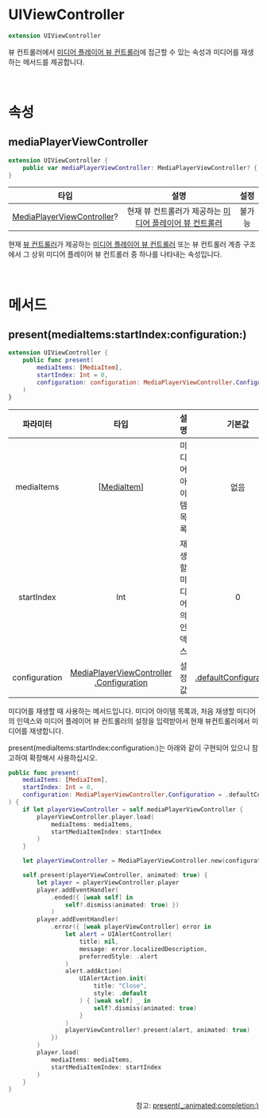 # UIViewController

```swift
extension UIViewController
```

뷰 컨트롤러에서 [미디어 플레이어 뷰 컨트롤러](../media-player-view-controller/home.md)에 접근할 수 있는 속성과 미디어를 재생하는 메서드를 제공합니다.

<br>

# 속성

## mediaPlayerViewController

```swift
extension UIViewController { 
    public var mediaPlayerViewController: MediaPlayerViewController? { get }
}
```

|타입|설명|설정|
|:--:|:--:|:--:|
|[MediaPlayerViewController](../../class/media-player-view-controller/home.md)?|현재 뷰 컨트롤러가 제공하는 [미디어 플레이어 뷰 컨트롤러](../../class/media-player-view-controller/home.md)|불가능|

현재 [뷰 컨트롤러](https://developer.apple.com/documentation/uikit/uiviewcontroller)가 제공하는 [미디어 플레이어 뷰 컨트롤러](../../class/media-player-view-controller/home.md) 또는 뷰 컨트롤러 계층 구조에서 그 상위 미디어 플레이어 뷰 컨트롤러 중 하나를 나타내는 속성입니다.

<br>

# 메서드

## present(mediaItems:startIndex:configuration:)

```swift
extension UIViewController {
    public func present(
        mediaItems: [MediaItem],
        startIndex: Int = 0,
        configuration: configuration: MediaPlayerViewController.Configuration = .defaultConfiguration()
    )
}
```

|파라미터|타입|설명|기본값|
|:--:|:--:|:--:|:--:|
|mediaItems|\[[MediaItem](../../struct/media-item/home.md)\]|미디어 아이템 목록|없음|
|startIndex|Int|재생할 미디어의 인덱스|0|
|configuration|[MediaPlayerViewController<br>.Configuration](../../struct/media-player-view-controller-configuration/home.md)|설정 값|[.defaultConfiguration()](../../struct/media-player-view-controller-configuration/home.md#defaultconfiguration)|

미디어를 재생할 때 사용하는 메서드입니다. 미디어 아이템 목록과, 처음 재생할 미디어의 인덱스와 미디어 플레이어 뷰 컨트롤러의 설정을 입력받아서 현재 뷰컨트롤러에서 미디어를 재생합니다.

present(mediaItems:startIndex:configuration:)는 아래와 같이 구현되어 있으니 참고하여 확장해서 사용하십시오.

```swift
public func present(
    mediaItems: [MediaItem],
    startIndex: Int = 0,
    configuration: MediaPlayerViewController.Configuration = .defaultConfiguration()
) {
    if let playerViewController = self.mediaPlayerViewController {
        playerViewController.player.load(
            mediaItems: mediaItems,
            startMediaItemIndex: startIndex
        )
    }

    let playerViewController = MediaPlayerViewController.new(configuration: configuration))

    self.present(playerViewController, animated: true) {
        let player = playerViewController.player
        player.addEventHandler(
            .ended({ [weak self] in
                self?.dismiss(animated: true) })
            )
        player.addEventHandler(
            .error({ [weak playerViewController] error in
                let alert = UIAlertController(
                    title: nil,
                    message: error.localizedDescription,
                    preferredStyle: .alert
                )
                alert.addAction(
                    UIAlertAction.init(
                        title: "Close",
                        style: .default
                    ) { [weak self] _ in
                        self?.dismiss(animated: true)
                    }
                )
                playerViewController?.present(alert, animated: true)
            })
        )
        player.load(
            mediaItems: mediaItems,
            startMediaItemIndex: startIndex
        )
    }
}
```

<div align="right">
참고: <a href="https://developer.apple.com/documentation/uikit/uiviewcontroller/1621380-present">present(_:animated:completion:)</a>
</div>
